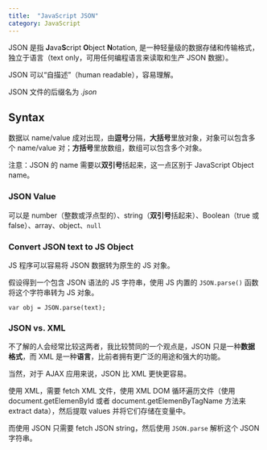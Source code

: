 ```yaml
---
title:  "JavaScript JSON"
category: JavaScript
---
```

JSON 是指 **J**ava**S**cript **O**bject **N**otation, 是一种轻量级的数据存储和传输格式，独立于语言（text only，可用任何编程语言来读取和生产 JSON 数据）。

JSON 可以“自描述”（human readable），容易理解。

JSON 文件的后缀名为 _.json_

## Syntax

数据以 name/value 成对出现，由**逗号**分隔，**大括号**里放对象，对象可以包含多个 name/value 对；**方括号**里放数组，数组可以包含多个对象。

<!--more-->

注意：<span class="blue-text">JSON 的 name 需要以**双引号**括起来，这一点区别于 JavaScript Object name</span>。

### JSON Value

可以是 number（整数或浮点型的）、string（**双引号**括起来）、Boolean（true 或 false）、array、object、`null`

### Convert JSON text to JS Object

JS 程序可以容易将 JSON 数据转为原生的 JS 对象。

假设得到一个包含 JSON 语法的 JS 字符串，使用 JS 内置的 `JSON.parse()` 函数将这个字符串转为 JS 对象。

    var obj = JSON.parse(text);

### JSON vs. XML

不了解的人会经常比较这两者，我比较赞同的一个观点是，JSON 只是一种**数据格式**，而 XML 是一种**语言**，比前者拥有更广泛的用途和强大的功能。

当然，对于 AJAX 应用来说，JSON 比 XML 更快更容易。

使用 XML，需要 fetch XML 文件，使用 XML DOM 循环遍历文件（使用 document.getElemenById 或者 document.getElemenByTagName 方法来 extract data），然后提取 values 并将它们存储在变量中。

而使用 JSON 只需要 fetch JSON string，然后使用 `JSON.parse` 解析这个 JSON 字符串。
